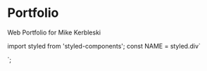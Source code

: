 # Portfolio
Web Portfolio for Mike Kerbleski

import styled from 'styled-components';
const NAME = styled.div`

`;
<!-- 
{/* <h1>Virtual Reality at Tonto National Monument</h1>
<div className="mediaBin">
<iframe title="Tonto VR" className="media" src="http://swvirtualmuseum.nau.edu/wp/Tonto_panos/Tonto-NM-pano-tour.html"></iframe>
<a href="http://swvirtualmuseum.nau.edu/wp/Tonto_panos/Tonto-NM-pano-tour.html">
open fullscreen</a>
<p>Note: There are errors with this website. I contributed the audio, photo, and videos displayed throughout the site and set up the interactive part with a seperate program. I was not responsible for anything relating to the publishing of the site or the errors that render. </p>


<div className="video media">
<iframe title="Basketball VR" src="https://player.vimeo.com/video/214381757" width="100%" height="80%" frameborder="0" webkitallowfullscreen mozallowfullscreen allowfullscreen></iframe>
<p><a href="https://vimeo.com/214381757">Canada Play in 360 Womens Basketball</a> from <a href="https://vimeo.com/mkerbleski">Michael Kerbleski</a>.</p>
</div>

</div> */} -->
